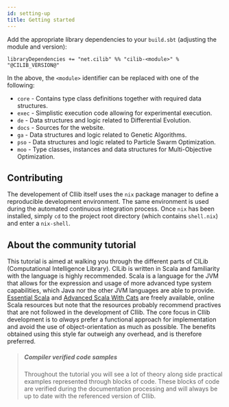 ```yaml
---
id: setting-up
title: Getting started
---
```


Add the appropriate library dependencies to your `build.sbt` (adjusting the module and version):

```
libraryDependencies += "net.cilib" %% "cilib-<module>" % "@CILIB_VERSION@"
```

In the above, the `<module>` identifier can be replaced with one of the following:

- `core` - Contains type class definitions together with required data structures.
- `exec` - Simplistic execution code allowing for experimental execution.
- `de` - Data structures and logic related to Differential Evolution.
- `docs` - Sources for the website.
- `ga` - Data structures and logic related to Genetic Algorithms.
- `pso` - Data structures and logic related to Particle Swarm Optimization.
- `moo` - Type classes, instances and data structures for Multi-Objective Optimization.


## Contributing

The developement of CIlib itself uses the `nix` package manager to define a reproducible development environment.
The same environment is used during the automated continuous integration process.
Once `nix` has been installed, simply `cd` to the project root directory (which contains `shell.nix`) and enter a `nix-shell`.


## About the community tutorial

This tutorial is aimed at walking you through the different parts of CILib (Computational Intelligence Library).
CILib is written in Scala and familiarity with the language is highly recommended.
Scala is a language for the JVM that allows for the expression and usage of more advanced type system capabilities, which Java nor the other JVM languages are able to provide.
[Essential Scala](1) and [Advanced Scala With Cats](2) are freely available, online Scala resources but note that the resources probably recommend practives that are not followed in the development of CIlib.
The core focus in CIlib development is to *always* prefer a functional approach for implementation and avoid the use of object-orientation as much as possible.
The benefits obtained using this style far outweigh any overhead, and is therefore preferred.

> ##### Compiler verified code samples
> Throughout the tutorial you will see a lot of theory along side practical examples represented through blocks of code.
> These blocks of code are verified during the documentation processing and will always be up to date with the referenced version of CIlib.
